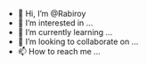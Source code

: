 - 👋 Hi, I’m @Rabiroy
- 👀 I’m interested in ...
- 🌱 I’m currently learning ...
- 💞️ I’m looking to collaborate on ...
- 📫 How to reach me ...

<!---
Rabiroy/Rabiroy is a ✨ special ✨ repository because its `README.md` (this file) appears on your GitHub profile.
You can click the Preview link to take a look at your changes.
--->
